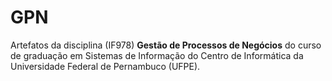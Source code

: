 # GPN
Artefatos da disciplina (IF978) **Gestão de Processos de Negócios** do curso de graduação em Sistemas de Informação do Centro de Informática da Universidade Federal de Pernambuco (UFPE).

